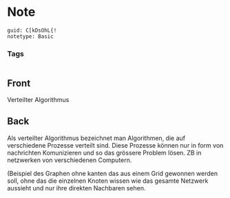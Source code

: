 # Note
```
guid: C[kDsOhL{!
notetype: Basic
```

### Tags
```
```

## Front
Verteilter Algorithmus

## Back
Als verteilter Algorithmus bezeichnet man Algorithmen, die auf verschiedene Prozesse verteilt sind. Diese Prozesse können nur in form von nachrichten Komunizieren und so das grössere Problem lösen. ZB in netzwerken von verschiedenen Computern.

(Beispiel des Graphen ohne kanten das aus einem Grid gewonnen werden soll, ohne das die einzelnen Knoten wissen wie das gesamte Netzwerk aussieht und nur ihre direkten Nachbaren sehen.
